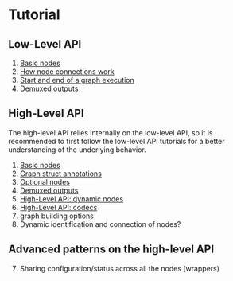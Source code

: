 # Tutorial

## Low-Level API

1. [Basic nodes](a-lowlevel/01-nodes/)
2. [How node connections work](a-lowlevel/02-connections)
3. [Start and end of a graph execution](a-lowlevel/03-start-end)
3. [Demuxed outputs](a-lowlevel/04-demuxes)

## High-Level API

The high-level API relies internally on the low-level API, so
it is recommended to first follow the low-level API tutorials
for a better understanding of the underlying behavior.

1. [Basic nodes](b-highlevel/01-basic-nodes)
1. [Graph struct annotations](b-highlevel/02-annotations)
1. [Optional nodes](b-highlevel/03-optional)
2. [Demuxed outputs](b-highlevel/04-demuxes)
1. [High-Level API: dynamic nodes](b-highlevel/04-dynamic-nodes/)
1. [High-Level API: codecs](b-highlevel/05-codecs/)
1. graph building options
1. Dynamic identification and connection of nodes?

## Advanced patterns on the high-level API

7. Sharing configuration/status across all the nodes (wrappers)